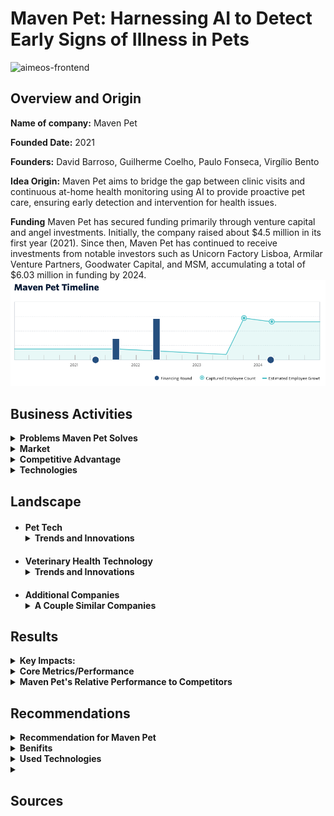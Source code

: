
# Maven Pet: Harnessing AI to Detect Early Signs of Illness in Pets
![aimeos-frontend](https://maven.pet/img/main/share.jpg)


## Overview and Origin

**Name of company:** Maven Pet

**Founded Date:** 2021

**Founders:** David Barroso, Guilherme Coelho, Paulo Fonseca, Virgílio Bento

**Idea Origin:** Maven Pet aims to bridge the gap between clinic visits and continuous at-home health monitoring using AI to provide proactive pet care, ensuring early detection and intervention for health issues.

**Funding** Maven Pet has secured funding primarily through venture capital and angel investments. Initially, the company raised about $4.5 million in its first year (2021). Since then, Maven Pet has continued to receive investments from notable investors such as Unicorn Factory Lisboa, Armilar Venture Partners, Goodwater Capital, and MSM, accumulating a total of $6.03 million in funding by 2024​.
![Alt text](funding.png)


## Business Activities

<details><summary><strong>Problems Maven Pet Solves</strong></summary>
<ul>
  <li style="margin-bottom: 20px; margin-top: 20px;"><strong>Continuous Health Monitoring:</strong> Provides real-time tracking of pets' health metrics between veterinary visits.</li>
  <li style="margin-bottom: 20px;"><strong>Enhanced Diagnostics:</strong> Offers veterinarians accurate data and graphs to better understand health trends and make precise diagnoses.</li>
  <li style="margin-bottom: 20px;"><strong>Early Detection:</strong> Alerts pet owners to the earliest signs of potential health issues, enabling timely intervention.</li>
  <li style="margin-bottom: 20px;"><strong>Data-Driven Insights:</strong> Reduces reliance on owner-reported symptoms, providing objective data for health assessments.</li>
</ul>
</details>

<details><summary><strong>Market</strong></summary>
<ul>
  <li style="margin-bottom: 20px; margin-top: 20px;"><strong>Pet Owners:</strong> Continuous health monitoring and early detection of health issues.</li>
  <li style="margin-bottom: 20px;"><strong>Veterinarians:</strong> Accurate health data and trends for improved diagnostics and patient care.</li>
  <li style="margin-bottom: 20px;"><strong>Pet Tech Market:</strong> Rapidly growing, with the pet wearables market valued at approximately USD 3 billion in 2022, highlighting significant growth potential for health monitoring technologies like Maven Pet.</li>
</ul>
</details>

<details><summary><strong>Competitive Advantage</strong></summary>
  Maven Pet's unique advantage is its comprehensive health monitoring system, which tracks vital health metrics like heart rate, body temperature, and respiratory rate, enabling early detection of health issues and providing detailed, real-time data to veterinarians for accurate diagnoses. Additionally, it offers behavioral analysis tools for insights into pets' mood and temperament.
</details>

<details><summary><strong>Technologies</strong></summary>
<ul>
  <li style="margin-bottom: 20px; margin-top: 20px;"><strong>AI and Machine Learning:</strong> These are core to Maven Pet’s health monitoring and behavioral analysis capabilities. AI algorithms process the collected data to identify patterns and alert owners and veterinarians to potential health issues.</li>
  <li style="margin-bottom: 20px;"><strong>Wearable Technology:</strong> A smart collar equipped with sensors tracks vital signs and activity levels, providing continuous health monitoring.</li>
  <li style="margin-bottom: 20px;"><strong>Mobile Application:</strong> Pet owners use an app to access real-time data and insights about their pets' health and behavior, allowing proactive care.</li>
  <li style="margin-bottom: 20px;"><strong>Cloud Computing:</strong> Data is securely stored and processed in the cloud, ensuring continuous access for veterinarians and pet owners.</li>
</ul>
</details>

## Landscape

<ul>
  <li style="margin-bottom: 20px; margin-top: 20px;"><strong>Pet Tech</strong><details><summary><strong>Trends and Innovations</strong></summary>
<ul>
  <li style="margin-bottom: 20px; margin-top: 20px;"><strong>Smart Collars and Wearables:</strong> Advanced collars now monitor a pet’s activity, heart rate, and other health metrics, providing real-time data to owners and veterinarians. Examples include collars that track daily exercise, location, and even detect health conditions like atrial fibrillation in pets.​</li>
  <li style="margin-bottom: 20px;"><strong>AI and Machine Learning:</strong> AI algorithms are being used to analyze health data, predict potential health issues, and provide personalized care recommendations. This technology enhances the ability to detect early signs of illness and manage chronic conditions​.</li>
  <li style="margin-bottom: 20px;"><strong>Integrated Health Monitoring Systems:</strong> Devices and systems that provide comprehensive health monitoring, including vital signs and behavioral analysis, help in early detection and better health management for pets.</li>
  <li style="margin-bottom: 20px;"><strong>Connected Devices:</strong> The integration of IoT devices in pet care allows for better connectivity and data sharing between pet owners, veterinarians, and health monitoring devices​.</li>
</ul></ul>

<ul>
  <li style="margin-bottom: 20px; margin-top: 20px;"><strong>Veterinary Health Technology</strong><details><summary><strong>Trends and Innovations</strong></summary>
<ul>
  <li style="margin-bottom: 20px; margin-top: 20px;"><strong>Telemedicine:</strong> The rise of telemedicine in veterinary care has made it easier for pet owners to consult with veterinarians remotely, ensuring timely care without the need for physical visits.​</li>
  <li style="margin-bottom: 20px;"><strong>AI-Enabled Diagnostics:</strong> AI tools are being used to enhance diagnostic accuracy by analyzing medical records, lab results, and imaging data to assist veterinarians in making informed decisions​.</li>
  <li style="margin-bottom: 20px;"><strong>Wearable Health Monitors:</strong> Similar to pet tech, wearable devices for pets are being used to monitor health metrics continuously, providing data that can be used for preventive care and early diagnosis of diseases.</li>
  <li style="margin-bottom: 20px;"><strong>Electronic Health Records (EHRs):</strong> The adoption of EHRs in veterinary practices allows for better data management and sharing, improving the efficiency of care and enabling data-driven decision-making.</li>
</ul></ul>

<ul>
  <li style="margin-bottom: 20px; margin-top: 20px;"><strong>Additional Companies</strong><details><summary><strong>A Couple Similar Companies</strong></summary>
<ul>
    <li>
        <strong><a href="https://www.petpace.com" target="_blank">PetPace:</a></strong>
        Offers a smart collar for cats and dogs that monitors vital signs such as temperature, pulse, respiration, and heart rate variability. It also tracks activity levels, calories burned, and pain indicators. The data is analyzed, and alerts are sent to the owner or vet via app notifications if anomalies are detected.
    </li>
    <li>
        <strong><a href="https://www.actijoy.com" target="_blank">Actijoy:</a></strong>
        Provides a comprehensive health and activity monitoring system that includes a Health & Activity Tracker, WiFi Food & Water Bowls, and a mobile app. This system tracks a dog's activity, rest, food, and water intake, detecting health anomalies and providing insights for improved pet care.
    </li>
    <li>
        <strong><a href="https://www.moggie.me" target="_blank">Moggie:</a></strong>
        Develops a smart collar specifically for cats. It monitors pet activity throughout the day and provides behavior-based health suggestions. The collar uses algorithms to offer veterinary insights on potential health risks and remotely updates pet parents about changes in monitored parameters.
    </li>
    <li>
        <strong><a href="https://www.felcana.com" target="_blank">Felcana:</a></strong>
        A digital pet health platform that monitors pets' health and fitness through an app. It offers insights and recommendations based on the collected data, helping pet owners ensure their pets' well-being.
    </li>
    <li>
        <strong><a href="https://petdesk.com/" target="_blank">PetDesk:</a></strong>
        A CRM software for veterinary practices that improves communication with pet owners through appointment reminders, automated health service notifications, and a mobile app. It aims to streamline clinic operations and enhance client engagement, improving pet health outcomes.
    </li>
    <li>
        <strong><a href="https://pawprosper.com/" target="_blank">Paw Prosper:</a></strong>
        A pet health monitoring platform that uses wearable technology to track vital signs and activity levels. It provides real-time data and insights for pet owners and veterinarians, focusing on preventive care and early detection of health issues.
    </li>
</ul></ul>

## Results

<details><summary><strong>Key Impacts:</strong></summary>
<ul>
  <li style="margin-bottom: 20px; margin-top: 20px;"><strong>Early Disease Detection:</strong> Maven Pet's AI-Vet™ platform enables continuous tracking of various health parameters, helping to detect early signs of health issues, which leads to timely interventions and better health outcomes for pets. This proactive approach reduces the reliance on pet owners to notice symptoms and report them during infrequent vet visits.​</li>
  <li style="margin-bottom: 20px;"><strong>Improved Veterinary Efficiency:</strong> By providing real-time health data and alerts, Maven Pet supports veterinarians in making more accurate diagnoses and developing effective treatment plans. This integration of AI in the veterinary workflow streamlines operations and improves the efficiency of vet practices​.</li>
  <li style="margin-bottom: 20px;"><strong>Enhanced Pet Owner Engagement:</strong> The continuous health monitoring and personalized insights provided by Maven Pet empower pet owners with actionable information about their pets' health. This leads to better-informed decisions and increased peace of mind for pet owners, knowing that their pets are being monitored closely.</li>
  <li style="margin-bottom: 20px;"><strong>Success Stories:</strong> Real-world cases, such as the early detection and management of Diabetes Mellitus in a Labrador Retriever, highlight the platform's effectiveness in improving pet health outcomes. These success stories reinforce the value of continuous health monitoring and the integration of AI in veterinary care.</li>
</ul>
</details>

<details><summary><strong>Core Metrics/Performance</strong></summary>
<ul>
  <li style="margin-bottom: 20px; margin-top: 20px;"><strong>User Engagement:</strong> Maven Pet reports high engagement levels due to its comprehensive health monitoring and personalized insights, which keep pet owners actively involved in their pets' health.</li>
  <li style="margin-bottom: 20px;"><strong>Health Outcomes:</strong> The platform's AI-driven analytics have successfully identified early signs of health issues in numerous cases, leading to timely interventions and improved health outcomes.</li>
  <li style="margin-bottom: 20px;"><strong>Customer Retention:</strong> Maven Pet enjoys strong customer retention, attributed to its reliable and accurate monitoring system, which builds trust with pet owners and veterinarians.</li>
  <li style="margin-bottom: 20px;"><strong>Market Penetration:</strong> The company has established partnerships with veterinary clinics and significantly expanded its user base, reflecting its growing presence in the pet health monitoring market.</li>
  <li style="margin-bottom: 20px;"><strong>Revenue and Profitability:</strong> Maven Pet has shown promising financial performance, driven by a mix of device sales, subscription services, and collaborations with veterinary practices​.</li>
</ul>
</details>

<details><summary><strong>Maven Pet's Relative Performance to Competitors</strong></summary>
Maven Pet is performing better than its competitors in the pet health monitoring market. The company leverages advanced AI-driven technology to provide comprehensive health data and real-time insights, resulting in superior health outcomes and higher customer satisfaction. Maven Pet's integrated approach combines detailed analytics with early detection capabilities, setting it apart from competitors that may offer similar devices but lack such depth in health monitoring and analysis. This robust and data-rich solution positions Maven Pet favorably, enhancing its competitive edge in the market​.
</details>


## Recommendations

<details><summary><strong>Recommendation for Maven Pet</strong></summary>
To enhance pet monitoring accuracy, Maven Pet could introduce additional cameras and sensors around the house. These devices would provide more comprehensive data, improving the AI's ability to detect health issues. Vets could review flagged recordings to make more informed interpretations and diagnoses. This added layer of monitoring would result in even more accurate health assessments, benefiting both pets and their owners.
</details>

<details><summary><strong>Benifits</strong></summary>
<ul>
  <li style="margin-bottom: 20px; margin-top: 20px;"><strong>Enhanced Monitoring Accuracy:</strong> Adding more cameras and sensors would provide comprehensive data, leading to more precise health monitoring. This allows for better detection of subtle health changes and behaviors that may go unnoticed with a single device.</li>
  <li style="margin-bottom: 20px;"><strong>Improved Diagnostic Capabilities:</strong> Veterinarians could review specific flagged recordings, enabling them to make more informed and accurate diagnoses. This could lead to better treatment outcomes and increased trust in Maven Pet's products.</li>
  <li style="margin-bottom: 20px;"><strong>Competitive Advantage:</strong> Offering a more robust monitoring solution differentiates Maven Pet from competitors, positioning it as a leader in the pet health monitoring market. This could attract more customers seeking the most advanced and reliable pet care technology.</li>
  <li style="margin-bottom: 20px;"><strong>Increased Customer Satisfaction:</strong> Pet owners would benefit from the added peace of mind that comes with knowing their pets are being monitored more thoroughly. This could improve customer retention and foster brand loyalty.</li>
  <li style="margin-bottom: 20px;"><strong>New Revenue Streams:</strong> The introduction of additional hardware could open up new revenue streams through sales of cameras and sensors, as well as potential subscription services for enhanced monitoring capabilities​.</li>
</ul>
</details>

<details><summary><strong>Used Technologies</strong></summary>
<ul>
  <li style="margin-bottom: 20px; margin-top: 20px;"><strong>Artificial Intelligence (AI) and Machine Learning (ML)</strong>AI and ML analyze data from sensors and cameras to detect patterns and anomalies in pets' behavior and health.</li>
  <li style="margin-bottom: 20px;"><strong>Computer Vision</strong>Computer vision processes visual data from cameras to interpret pets' movements and behaviors.</li>
  <li style="margin-bottom: 20px;"><strong>Cloud Computing</strong>Cloud computing stores and processes large amounts of data from cameras and sensors.</li>
  <li style="margin-bottom: 20px;"><strong>Wireless Communication Technologies</strong>Facilitates data transmission between monitoring devices and the central system without the need for wired connections.</li>
</ul>
</details>


<details><summary><h2>Sources</h2></summary>

### 1. [Maven Pet Official Website](https://maven.pet)
> The official website of Maven Pet provides comprehensive information about the company's products, technologies, and services. It was used to gather detailed insights into the features and benefits of Maven Pet's health monitoring solutions.

### 2. [TryFi Blog](https://tryfi.com/)
> This blog post compares Maven Pet with other pet health monitoring technologies, highlighting Maven Pet's unique advantages. It was used to understand Maven Pet's competitive edge.

### 3. [PitchBook](https://pitchbook.com/)
> PitchBook provides data on Maven Pet’s funding, financial performance, and market positioning. This source helped in analyzing Maven Pet's business impact and market penetration.

### 4. [Veterinary Practice News](https://www.veterinarypracticenews.com)
> This website covers trends and innovations in veterinary health technology. It was used to identify key metrics for success in the pet health monitoring industry and how Maven Pet performs relative to these metrics.

### 5. [DashboardFox](https://dashboardfox.com)
> DashboardFox offers insights into the latest trends and technologies in health monitoring. This source was used to explain the appropriateness of various technologies for enhancing Maven Pet’s monitoring system.

### 6. [Stackify](https://stackify.com)
> Stackify provides information on AI, machine learning, and cloud computing technologies. It was used to detail how these technologies are implemented in Maven Pet's solutions.

### 7. [Upvio](https://upvio.com)
> Upvio offers insights into the integration of IoT and wireless communication technologies in health monitoring systems. This source was used to highlight the benefits of these technologies for Maven Pet.

### 8. [IEEE Computer Society](https://www.computer.org/publications/tech-news/trends)
> IEEE Computer Society's publication provides detailed information on computer vision technology and its applications in health monitoring. It was used to explain the role of computer vision in Maven Pet’s products.

### 9. [IBM Cloud](https://www.ibm.com/cloud/learn/cloud-computing)
>IBM Cloud offers comprehensive knowledge about cloud computing technologies. This source was used to describe the importance of cloud computing for data storage and processing in Maven Pet’s solutions.

### 10. [TechTarget](https://www.techtarget.com/iotagenda/)
>TechTarget provides insights into wireless communication technologies. This source helped in explaining the role of wireless communication in Maven Pet’s monitoring system.

### 11. [PetDesk](https://petdesk.com)
> PetDesk’s official website provides information about their CRM software for veterinary practices. It was used to understand similar companies and how they enhance veterinary care.

### 12. [Crunchbase](https://www.crunchbase.com/organization/maven-c57e)
> Crunchbase offers detailed profiles of various companies, including PetDesk and Maven Pet. It was used to compare Maven Pet with other companies in the pet health monitoring field.

### 13. [Craft.co](https://craft.co/maven)
> Craft.co provides a comprehensive overview of Maven Pet’s competitors and market position. It was used to evaluate how Maven Pet performs relative to its competitors.
</details>